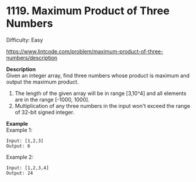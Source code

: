 # 1119. Maximum Product of Three Numbers

Difficulty: Easy

https://www.lintcode.com/problem/maximum-product-of-three-numbers/description

**Description**  
Given an integer array, find three numbers whose product is maximum and output the maximum product.

1. The length of the given array will be in range [3,10^4] and all elements are in the range [-1000, 1000].
2. Multiplication of any three numbers in the input won't exceed the range of 32-bit signed integer.

**Example**  
Example 1:
```
Input: [1,2,3]
Output: 6
```
Example 2:
```
Input: [1,2,3,4]
Output: 24
```
